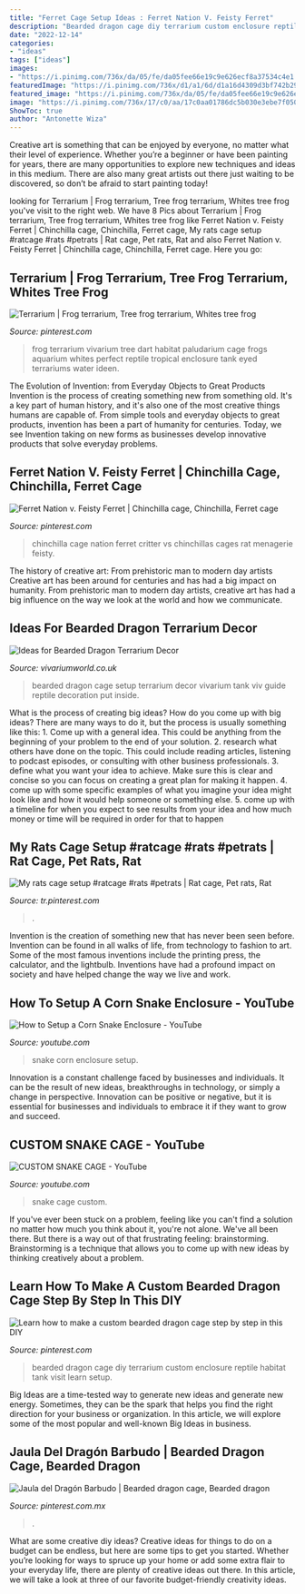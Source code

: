 ```yaml
---
title: "Ferret Cage Setup Ideas : Ferret Nation V. Feisty Ferret"
description: "Bearded dragon cage diy terrarium custom enclosure reptile habitat tank visit learn setup"
date: "2022-12-14"
categories:
- "ideas"
tags: ["ideas"]
images:
- "https://i.pinimg.com/736x/da/05/fe/da05fee66e19c9e626ecf8a37534c4e1.jpg"
featuredImage: "https://i.pinimg.com/736x/d1/a1/6d/d1a16d4309d3bf742b29cc6c061ff237--dumbo-rat-chinchillas.jpg"
featured_image: "https://i.pinimg.com/736x/da/05/fe/da05fee66e19c9e626ecf8a37534c4e1.jpg"
image: "https://i.pinimg.com/736x/17/c0/aa/17c0aa01786dc5b030e3ebe7f05043e8--paludarium-vivarium.jpg"
ShowToc: true
author: "Antonette Wiza"
---
```



Creative art is something that can be enjoyed by everyone, no matter what their level of experience. Whether you’re a beginner or have been painting for years, there are many opportunities to explore new techniques and ideas in this medium. There are also many great artists out there just waiting to be discovered, so don’t be afraid to start painting today!

	

		
looking for Terrarium | Frog terrarium, Tree frog terrarium, Whites tree frog you've visit to the right web. We have 8 Pics about Terrarium | Frog terrarium, Tree frog terrarium, Whites tree frog like Ferret Nation v. Feisty Ferret | Chinchilla cage, Chinchilla, Ferret cage, My rats cage setup #ratcage #rats #petrats | Rat cage, Pet rats, Rat and also Ferret Nation v. Feisty Ferret | Chinchilla cage, Chinchilla, Ferret cage. Here you go:
		
    
## Terrarium | Frog Terrarium, Tree Frog Terrarium, Whites Tree Frog

<img loading=lazy src="https://i.pinimg.com/736x/17/c0/aa/17c0aa01786dc5b030e3ebe7f05043e8--paludarium-vivarium.jpg" onerror="this.onerror=null;this.src='https://tse4.mm.bing.net/th?id=OIP.J147SCf27WDhDi-LkgPUowHaIB&amp;pid=15.1';" alt="Terrarium | Frog terrarium, Tree frog terrarium, Whites tree frog">

_Source: pinterest.com_

>frog terrarium vivarium tree dart habitat paludarium cage frogs aquarium whites perfect reptile tropical enclosure tank eyed terrariums water ideen. 

	

The Evolution of Invention: from Everyday Objects to Great Products
Invention is the process of creating something new from something old. It's a key part of human history, and it's also one of the most creative things humans are capable of. From simple tools and everyday objects to great products, invention has been a part of humanity for centuries. Today, we see Invention taking on new forms as businesses develop innovative products that solve everyday problems.

    
## Ferret Nation V. Feisty Ferret | Chinchilla Cage, Chinchilla, Ferret Cage

<img loading=lazy src="https://i.pinimg.com/736x/d1/a1/6d/d1a16d4309d3bf742b29cc6c061ff237--dumbo-rat-chinchillas.jpg" onerror="this.onerror=null;this.src='https://tse4.mm.bing.net/th?id=OIP.1seqHPlRApoeqYoRxxwc3QHaFj&amp;pid=15.1';" alt="Ferret Nation v. Feisty Ferret | Chinchilla cage, Chinchilla, Ferret cage">

_Source: pinterest.com_

>chinchilla cage nation ferret critter vs chinchillas cages rat menagerie feisty. 

	

The history of creative art: From prehistoric man to modern day artists
Creative art has been around for centuries and has had a big impact on humanity. From prehistoric man to modern day artists, creative art has had a big influence on the way we look at the world and how we communicate.

    
## Ideas For Bearded Dragon Terrarium Decor

<img loading=lazy src="http://vivariumworld.co.uk/wp-content/uploads/2017/04/bd-viv.jpg" onerror="this.onerror=null;this.src='https://tse2.mm.bing.net/th?id=OIP.EGRznAWC9Z_HeQetNOmyjQHaEF&amp;pid=15.1';" alt="Ideas for Bearded Dragon Terrarium Decor">

_Source: vivariumworld.co.uk_

>bearded dragon cage setup terrarium decor vivarium tank viv guide reptile decoration put inside. 

	

What is the process of creating big ideas?
How do you come up with big ideas? There are many ways to do it, but the process is usually something like this: 1. Come up with a general idea. This could be anything from the beginning of your problem to the end of your solution. 2. research what others have done on the topic. This could include reading articles, listening to podcast episodes, or consulting with other business professionals. 3. define what you want your idea to achieve. Make sure this is clear and concise so you can focus on creating a great plan for making it happen. 4. come up with some specific examples of what you imagine your idea might look like and how it would help someone or something else. 5. come up with a timeline for when you expect to see results from your idea and how much money or time will be required in order for that to happen 
    
## My Rats Cage Setup #ratcage #rats #petrats | Rat Cage, Pet Rats, Rat

<img loading=lazy src="https://i.pinimg.com/736x/da/05/fe/da05fee66e19c9e626ecf8a37534c4e1.jpg" onerror="this.onerror=null;this.src='https://tse3.mm.bing.net/th?id=OIP.xNqFQUIyFyQZHYUJkthNhAHaJ3&amp;pid=15.1';" alt="My rats cage setup #ratcage #rats #petrats | Rat cage, Pet rats, Rat">

_Source: tr.pinterest.com_

>. 

	

Invention is the creation of something new that has never been seen before. Invention can be found in all walks of life, from technology to fashion to art. Some of the most famous inventions include the printing press, the calculator, and the lightbulb. Inventions have had a profound impact on society and have helped change the way we live and work.

    
## How To Setup A Corn Snake Enclosure - YouTube

<img loading=lazy src="https://i.ytimg.com/vi/YYY1MF_RWvA/maxresdefault.jpg" onerror="this.onerror=null;this.src='https://tse3.mm.bing.net/th?id=OIP.Daw44tPcQdM9KImfiQnSeAHaEK&amp;pid=15.1';" alt="How to Setup a Corn Snake Enclosure - YouTube">

_Source: youtube.com_

>snake corn enclosure setup. 

	

Innovation is a constant challenge faced by businesses and individuals. It can be the result of new ideas, breakthroughs in technology, or simply a change in perspective. Innovation can be positive or negative, but it is essential for businesses and individuals to embrace it if they want to grow and succeed.

    
## CUSTOM SNAKE CAGE - YouTube

<img loading=lazy src="https://i.ytimg.com/vi/Yo1pCW5uUks/maxresdefault.jpg" onerror="this.onerror=null;this.src='https://tse3.mm.bing.net/th?id=OIP.bdGFF-qC-hwaN5hBDCvDsAHaEK&amp;pid=15.1';" alt="CUSTOM SNAKE CAGE - YouTube">

_Source: youtube.com_

>snake cage custom. 

	

If you've ever been stuck on a problem, feeling like you can't find a solution no matter how much you think about it, you're not alone. We've all been there. But there is a way out of that frustrating feeling: brainstorming. Brainstorming is a technique that allows you to come up with new ideas by thinking creatively about a problem.

    
## Learn How To Make A Custom Bearded Dragon Cage Step By Step In This DIY

<img loading=lazy src="https://i.pinimg.com/736x/03/b4/e9/03b4e989b4878bc43fd3944f4ee3762c.jpg" onerror="this.onerror=null;this.src='https://tse3.mm.bing.net/th?id=OIP.W6twmRpVv9JzoPe6UQHd7wHaE8&amp;pid=15.1';" alt="Learn how to make a custom bearded dragon cage step by step in this DIY">

_Source: pinterest.com_

>bearded dragon cage diy terrarium custom enclosure reptile habitat tank visit learn setup. 

	

Big Ideas are a time-tested way to generate new ideas and generate new energy. Sometimes, they can be the spark that helps you find the right direction for your business or organization. In this article, we will explore some of the most popular and well-known Big Ideas in business.

    
## Jaula Del Dragón Barbudo | Bearded Dragon Cage, Bearded Dragon

<img loading=lazy src="https://i.pinimg.com/736x/25/bd/16/25bd16b1ce2f9e29f6cb0ab326b86226.jpg" onerror="this.onerror=null;this.src='https://tse1.mm.bing.net/th?id=OIP.PSOUz4GzAsfu9k9vEPwApAHaFj&amp;pid=15.1';" alt="Jaula del Dragón Barbudo | Bearded dragon cage, Bearded dragon">

_Source: pinterest.com.mx_

>. 

	

What are some creative diy ideas?
Creative ideas for things to do on a budget can be endless, but here are some tips to get you started. Whether you’re looking for ways to spruce up your home or add some extra flair to your everyday life, there are plenty of creative ideas out there. In this article, we will take a look at three of our favorite budget-friendly creativity ideas.

